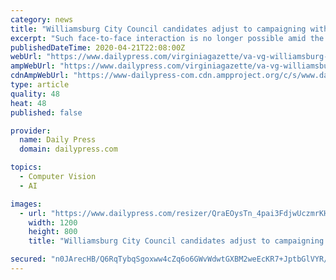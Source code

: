 ```yaml
---
category: news
title: "Williamsburg City Council candidates adjust to campaigning without seeing voters face-to-face"
excerpt: "Such face-to-face interaction is no longer possible amid the COVID-19 pandemic ahead ... “Then, of course, I had to sacrifice the door-knocking. “Even though I have some name-recognition because I retired (last year) as the (Williamsburg) fire chief, I still need to get my name out there and that’s what I was really looking forward ..."
publishedDateTime: 2020-04-21T22:08:00Z
webUrl: "https://www.dailypress.com/virginiagazette/va-vg-williamsburg-city-council-candidates-adjust-20200421-xodvdqtdyrhmbpzpqf3scgl7dm-story.html"
ampWebUrl: "https://www.dailypress.com/virginiagazette/va-vg-williamsburg-city-council-candidates-adjust-20200421-xodvdqtdyrhmbpzpqf3scgl7dm-story.html?outputType=amp"
cdnAmpWebUrl: "https://www-dailypress-com.cdn.ampproject.org/c/s/www.dailypress.com/virginiagazette/va-vg-williamsburg-city-council-candidates-adjust-20200421-xodvdqtdyrhmbpzpqf3scgl7dm-story.html?outputType=amp"
type: article
quality: 48
heat: 48
published: false

provider:
  name: Daily Press
  domain: dailypress.com

topics:
  - Computer Vision
  - AI

images:
  - url: "https://www.dailypress.com/resizer/QraEOysTn_4pai3FdjwUczmrKH4=/1200x0/top/arc-anglerfish-arc2-prod-tronc.s3.amazonaws.com/public/RH5QPQN4HVFOXBJ72WHVAK2GQU.jpg"
    width: 1200
    height: 800
    title: "Williamsburg City Council candidates adjust to campaigning without seeing voters face-to-face"

secured: "n0JArecHB/Q6RqTybqSgoxww4cZq6o6GWvWdwtGXBM2weEcKR7+JptbGlVYR/6GeTE4xVrXqZA3eBzI8ZSKoVpzr01qiWv2A6895D3wQ+fKF6g7kpFp8/ycFxvLsJ8mkPhMWleDh3rjg9IivIKEJ8D9ireB9HQG7Lq+f5kTMQNkfAMtHS3kVsTPp2wg/IrPM2i3eBo6lvtJQAQlCRGsAUBdh26/V4oo+cnK/RYY+RbsfUZidHPOtw2lzweSn4zn9o/eB/ZCnHYM2ndvGAhPUaaSUDthza9Bj3GoQK2LdRypmTg3ZmBE3ETf4LbLR07aX;QrduLjqVSLjcB5LiHmxPtA=="
---
```


